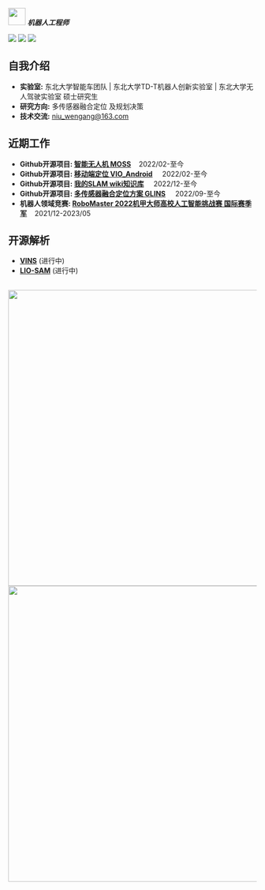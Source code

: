   <img src="https://user-images.githubusercontent.com/5679180/79618120-0daffb80-80be-11ea-819e-d2b0fa904d07.gif" width="35px"> ***机器人工程师***


[![](https://img.shields.io/badge/Bilibili-robotics%E6%B8%AF-brightgreen)](https://space.bilibili.com/356146260)
[![](https://img.shields.io/badge/CSDN%E5%8D%9A%E5%AE%A2-robotics%E6%B8%AF-brightgreen)](https://blog.csdn.net/weixin_37684239?type=blog)
![](https://visitor-badge.laobi.icu/badge?page_id=niuwengang.visitor-badge)

## 自我介绍
+ **实验室:** 东北大学智能车团队 | 东北大学TD-T机器人创新实验室 | 东北大学无人驾驶实验室 硕士研究生
+ **研究方向:** 多传感器融合定位 及规划决策
+ **技术交流:** niu_wengang@163.com

## 近期工作
+ **Github开源项目: [智能无人机 MOSS](https://github.com/niuwengang/Moss_Quadrotor)**&nbsp;&nbsp;&nbsp;&nbsp;2022/02-至今
+ **Github开源项目: [移动端定位 VIO_Android](https://github.com/niuwengang/VIO_Android)** &nbsp;&nbsp;&nbsp;&nbsp;2022/02-至今
+ **Github开源项目: [我的SLAM wiki知识库](https://github.com/niuwengang/my_slam_wiki)** &nbsp;&nbsp;&nbsp;&nbsp;2022/12-至今
+ **Github开源项目: [多传感器融合定位方案 GLINS](https://github.com/niuwengang/GLINS)** &nbsp;&nbsp;&nbsp;&nbsp;2022/09-至今
+ **机器人领域竞赛: [RoboMaster 2022机甲大师高校人工智能挑战赛 国际赛季军](https://www.robomaster.com/zh-CN/resource/pages/announcement/1454)**&nbsp;&nbsp;&nbsp;&nbsp;2021/12-2023/05 

## 开源解析
+ **[VINS](https://github.com/niuwengang/VINS_noted)** (进行中)
+ **[LIO-SAM](https://github.com/niuwengang/LIO-SAM_noted)** (进行中)

##


  <img src="https://github-profile-trophy.vercel.app/?username=niuwengang&theme=dark_lover"  width = "600px"    />        
  <img  src="https://github-readme-activity-graph.cyclic.app/graph?username=niuwengang&theme=vue"   width = "600px" />

